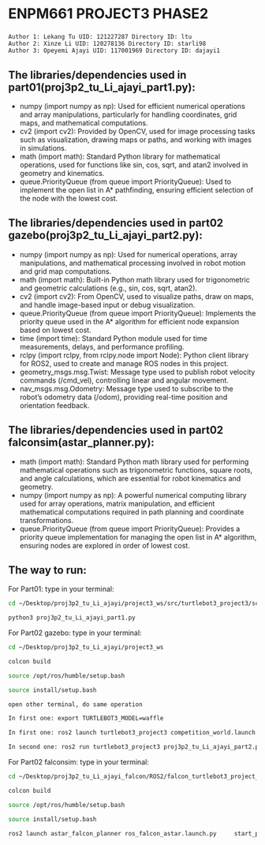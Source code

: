 # ENPM661 PROJECT3 PHASE2
### 
    Author 1: Lekang Tu UID: 121227287 Directory ID: ltu
    Author 2: Xinze Li UID: 120278136 Directory ID: starli98
    Author 3: Opeyemi Ajayi UID: 117001969 Directory ID: dajayi1

## The libraries/dependencies used in part01(proj3p2_tu_Li_ajayi_part1.py):

- numpy (import numpy as np): Used for efficient numerical operations and array manipulations, particularly for handling coordinates, grid maps, and mathematical computations.
- cv2 (import cv2): Provided by OpenCV, used for image processing tasks such as visualization, drawing maps or paths, and working with images in simulations.
- math (import math): Standard Python library for mathematical operations, used for functions like sin, cos, sqrt, and atan2 involved in geometry and kinematics.
- queue.PriorityQueue (from queue import PriorityQueue): Used to implement the open list in A* pathfinding, ensuring efficient selection of the node with the lowest cost.


## The libraries/dependencies used in part02 gazebo(proj3p2_tu_Li_ajayi_part2.py):

- numpy (import numpy as np): Used for numerical operations, array manipulations, and mathematical processing involved in robot motion and grid map computations.
- math (import math): Built-in Python math library used for trigonometric and geometric calculations (e.g., sin, cos, sqrt, atan2).
- cv2 (import cv2): From OpenCV, used to visualize paths, draw on maps, and handle image-based input or debug visualization.
- queue.PriorityQueue (from queue import PriorityQueue): Implements the priority queue used in the A* algorithm for efficient node expansion based on lowest cost.
- time (import time): Standard Python module used for time measurements, delays, and performance profiling.
- rclpy (import rclpy, from rclpy.node import Node): Python client library for ROS2, used to create and manage ROS nodes in this project.
- geometry_msgs.msg.Twist: Message type used to publish robot velocity commands (/cmd_vel), controlling linear and angular movement.
- nav_msgs.msg.Odometry: Message type used to subscribe to the robot’s odometry data (/odom), providing real-time position and orientation feedback.

## The libraries/dependencies used in part02 falconsim(astar_planner.py):
- math (import math): Standard Python math library used for performing mathematical operations such as trigonometric functions, square roots, and angle calculations, which are essential for robot kinematics and geometry.
- numpy (import numpy as np): A powerful numerical computing library used for array operations, matrix manipulation, and efficient mathematical computations required in path planning and coordinate transformations.
- queue.PriorityQueue (from queue import PriorityQueue): Provides a priority queue implementation for managing the open list in A* algorithm, ensuring nodes are explored in order of lowest cost.


## The way to run:

For Part01:
type in your terminal: 

```sh
cd ~/Desktop/proj3p2_tu_Li_ajayi/project3_ws/src/turtlebot3_project3/scripts
```
```sh
python3 proj3p2_tu_Li_ajayi_part1.py
```

For Part02 gazebo:
type in your terminal:
```sh
cd ~/Desktop/proj3p2_tu_Li_ajayi/project3_ws
```
```sh
colcon build
```
```sh
source /opt/ros/humble/setup.bash
```
```sh
source install/setup.bash
```
```sh
open other terminal, do same operation
```
```sh
In first one: export TURTLEBOT3_MODEL=waffle
```
```sh
In first one: ros2 launch turtlebot3_project3 competition_world.launch.py
```
```sh
In second one: ros2 run turtlebot3_project3 proj3p2_tu_Li_ajayi_part2.py
```

For Part02 falconsim:
type in your terminal:
```sh
cd ~/Desktop/proj3p2_tu_Li_ajayi_falcon/ROS2/falcon_turtlebot3_project_ws
```
```sh
colcon build
```
```sh
source /opt/ros/humble/setup.bash
```
```sh
source install/setup.bash
```
```sh
ros2 launch astar_falcon_planner ros_falcon_astar.launch.py     start_position:="[0.5,1.5,0.0]"     end_position:="[5.0,1.5,0.0]"     robot_radius:=0.105     clearance:=0.10     delta_time:=0.1     wheel_radius:=0.033     wheel_distance:=0.16     rpms:="[60.0,30.0]"
```

